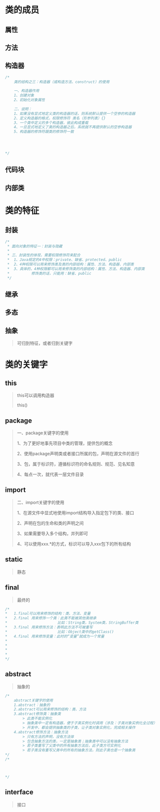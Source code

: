 # 类的成员

## 属性

## 方法

## 构造器

```java
/*
	类的结构之三：构造器（或构造方法、construct）的使用
	
	一、构造器作用
	1、创建对象
	2、初始化对象属性
	
	二、说明：
	1、如果没有显式地定义类的构造器的话，则系统默认提供一个空参的构造器
	2、定义构造器的格式，权限修饰符 类名（形参列表）{}
	3、一个类中定义的多个构造器，彼此构成重载
	4、一旦显式地定义了类的构造器之后，系统就不再提供默认的空参构造器
	5、构造器的修饰符跟类的修饰符一致




*/

```



## 代码块

## 内部类



# 类的特征

## 封装

```java
/*
 * 面向对象的特征一：封装与隐藏
 *
 * 三、封装性的体现，需要权限修饰符来配合
 *  1、Java规定的4中权限：private、缺省、protected、public
 *  2、4种权限可以用来修饰类及类的内部结构：属性、方法、构造器、内部类
 *  3、具体的，4种权限都可以用来修饰类的内部结构：属性、方法、构造器、内部类
 *          修饰类的话，只能用：缺省、public
 */
```



## 继承

## 多态

## 抽象

> 可归到特征，或者归到关键字



# 类的关键字

## this

> this可以调用构造器
>
> this()

## package

> 一、package关键字的使用
>
> 1、为了更好地事先项目中类的管理，提供包的概念
>
> 2、使用package声明类或者接口所属的包，声明在源文件的首行
>
> 3、包，属于标识符，遵循标识符的命名规则、规范、见名知意
>
> 4、每点一次，就代表一层文件目录

## import

> 二、import关键字的使用
>
> 1、在源文件中显式地使用import结构导入指定包下的类、接口
>
> 2、声明在包的生命和类的声明之间
>
> 3、如果需要导入多个结构，并列即可
>
> 4、可以使用xxx.*的方式，标识可以导入xxx包下的所有结构

## static

> 静态



## final

> 最终的

```java
/*
*	1.final可以用来修饰的结构：类、方法、变量
*	2.final 用来修饰一个类：此类不能被其他类继承
*						比如：String类，System类，StringBuffer类
*	3.final 用来修饰方法：表明此方法不可被重写
*						比如：Object类中的getClass()
*	4.final 用来修饰变量：此时的“变量”就成为一个常量
*
*
*
*
*/
```



## abstract

> 抽象的

```java
/*
	abstract关键字的使用
	1.abstract：抽象的
	2.abstract可以用来修饰的结构：类、方法
	3.abstract修饰类：抽象类
		> 此类不能实例化
		> 抽象类中一定有构造器，便于子类实例化时调用（涉及：子类对象实例化全过程）
		> 开发中，都会提供抽象类的子类，让子类对象实例化，完成相关操作
	4.abstract修饰方法：抽象方法
		> 只有方法的声明，没有方法体
		> 包含抽象方法的类，一定是抽象类；抽象类中可以没有抽象方法
		> 若子类重写了父类中的所有抽象方法后，此子类方可实例化
		> 若子类没有重写父类中的所有的抽象方法，则此子类也是一个抽象类
*/
/*
	


*/

```



## interface

> 接口













